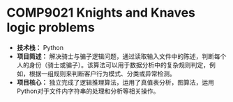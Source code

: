 # COMP9021 Knights and Knaves logic problems
- **技术栈：** Python
- **项目简述：** 解决骑士与骗子逻辑问题，通过读取输入文件中的陈述，判断每个人的身份（骑士或骗子）。该算法可以用于数据分析中的复杂规则判定，例如，根据一组规则来判断客户行为模式、分类或异常检测。
- **项目核心：** 独立完成了逻辑推理算法，运用了真值表分析，图算法，运用Python对于文件内字符串的处理和分析等相关操作。

